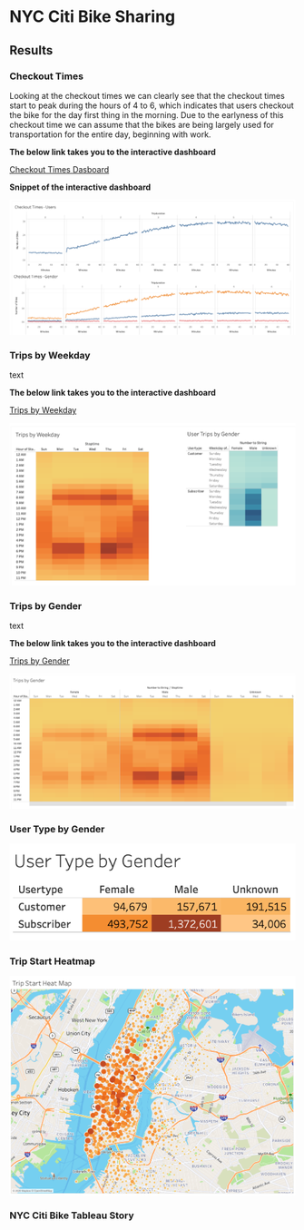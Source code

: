 # NYC Citi Bike Sharing

## Results

### Checkout Times

Looking at the checkout times we can clearly see that the checkout times start to peak during the hours of 4 to 6, which indicates that users checkout the bike for the day first thing in the morning.  Due to the earlyness of this checkout time we can assume that the bikes are being largely used for transportation for the entire day, beginning with work.

**The below link takes you to the interactive dashboard**

[Checkout Times Dasboard](https://public.tableau.com/profile/teale.foster#!/vizhome/CheckoutTimes-Dashboard/CheckoutTimes-Dashboard)

**Snippet of the interactive dashboard**

![](images/Checkout_Times_Dashboard.png)

### Trips by Weekday

text

**The below link takes you to the interactive dashboard**

[Trips by Weekday](https://public.tableau.com/profile/teale.foster#!/vizhome/TripsbyWeekday-Dashboard/TripsbyWeekday-Dashboard)

![](images/Trips_by_Weekday.png)

### Trips by Gender

text

**The below link takes you to the interactive dashboard**

[Trips by Gender](https://public.tableau.com/profile/teale.foster#!/vizhome/TripsbyWeekdaybyGender-Sheet/TripsbyGender)

![](images/Trips_by_Gender.png)

### User Type by Gender

![](images/User_Type_by_Gender.png)

### Trip Start Heatmap

![](images/Trip_Start_Heat_Map.png)

### NYC Citi Bike Tableau Story

[](https://public.tableau.com/profile/teale.foster#!/vizhome/NYC_Citi_Bikeshare/NYBikeShare-Story)